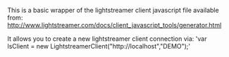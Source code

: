 This is a basic wrapper of the lightstreamer client javascript file available from: http://www.lightstreamer.com/docs/client_javascript_tools/generator.html

It allows you to create a new lightstreamer client connection via: 'var lsClient = new LightstreamerClient("http://localhost","DEMO");'